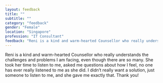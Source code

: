 ```yaml
---
layout: feedback
title: ""
subtitle: ""
category: "feedback"
gender: "Female"
location: "Singapore"
profession: "IT Consultant"
feedback: "Reni is a kind and warm-hearted Counsellor who really understands the challenges and problems I am facing, even though there are so many. She took her time to listen to me, asked me questions about how I feel, no one has ever really listened to me as she did. I didn’t really want a solution, just someone to listen to me, and she gave me exactly that. Thank you!"
---
```

Reni is a kind and warm-hearted Counsellor who really understands the challenges and problems I am facing, even though there are so many. She took her time to listen to me, asked me questions about how I feel, no one has ever really listened to me as she did. I didn’t really want a solution, just someone to listen to me, and she gave me exactly that. Thank you!